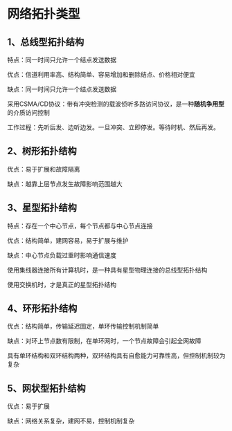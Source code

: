 # 网络拓扑类型

## 1、总线型拓扑结构

特点：同一时间只允许一个结点发送数据

优点：信道利用率高、结构简单、容易增加和删除结点、价格相对便宜

缺点：同一时间只允许一个结点发送数据

采用CSMA/CD协议：带有冲突检测的载波侦听多路访问协议，是一种**随机争用型**的介质访问控制

工作过程：先听后发、边听边发。一旦冲突、立即停发。等待时机、然后再发。

## 2、树形拓扑结构

优点：易于扩展和故障隔离

缺点：越靠上层节点发生故障影响范围越大

## 3、星型拓扑结构

特点：存在一个中心节点，每个节点都与中心节点连接

优点：结构简单，建网容易，易于扩展与维护

缺点：中心节点负载过重时影响通信速度

使用集线器连接所有计算机时，是一种具有星型物理连接的总线型拓扑结构

使用交换机时，才是真正的星型拓扑结构

## 4、环形拓扑结构

优点：结构简单，传输延迟固定，单环传输控制机制简单

缺点：对环上节点数有限制，在单环网时，一个节点故障会引起全网故障

具有单环结构和双环结构两种，双环结构具有自愈能力可靠性高，但控制机制较为复杂

## 5、网状型拓扑结构

优点：易于扩展

缺点：网络关系复杂，建网不易，控制机制复杂

